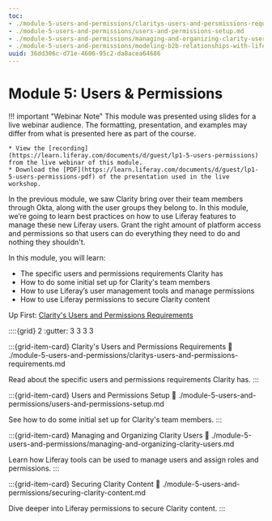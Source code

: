 ```yaml
---
toc:
- ./module-5-users-and-permissions/claritys-users-and-persmissions-requirements.md
- ./module-5-users-and-permissions/users-and-permissions-setup.md
- ./module-5-users-and-permissions/managing-and-organizing-clarity-users.md
- ./module-5-users-and-permissions/modeling-b2b-relationships-with-liferay-accounts.md
uuid: 36dd306c-d71e-4606-95c2-da8acea64686
---
```

# Module 5: Users & Permissions

!!! important "Webinar Note"
    This module was presented using slides for a live webinar audience. The formatting, presentation, and examples may differ from what is presented here as part of the course.

    * View the [recording](https://learn.liferay.com/documents/d/guest/lp1-5-users-permissions) from the live webinar of this module.
    * Download the [PDF](https://learn.liferay.com/documents/d/guest/lp1-5-users-permissions-pdf) of the presentation used in the live workshop.

In the previous module, we saw Clarity bring over their team members through Okta, along with the user groups they belong to. In this module, we’re going to learn best practices on how to use Liferay features to manage these new Liferay users. Grant the right amount of platform access and permissions so that users can do everything they need to do and nothing they shouldn't.

In this module, you will learn:

* The specific users and permissions requirements Clarity has
* How to do some initial set up for Clarity's team members
* How to use Liferay’s user management tools and manage permissions
* How to use Liferay permissions to secure Clarity content

Up First: [Clarity's Users and Permissions Requirements](./module-5-users-and-permissions/claritys-users-and-permissions-requirements.md)

::::{grid} 2
:gutter: 3 3 3 3

:::{grid-item-card}  Clarity's Users and Permissions Requirements
:link: ./module-5-users-and-permissions/claritys-users-and-permissions-requirements.md

Read about the specific users and permissions requirements Clarity has.
:::

:::{grid-item-card}  Users and Permissions Setup
:link: ./module-5-users-and-permissions/users-and-permissions-setup.md

See how to do some initial set up for Clarity's team members.
:::

:::{grid-item-card}  Managing and Organizing Clarity Users
:link: ./module-5-users-and-permissions/managing-and-organizing-clarity-users.md

Learn how Liferay tools can be used to manage users and assign roles and permissions.
:::

:::{grid-item-card}  Securing Clarity Content
:link: ./module-5-users-and-permissions/securing-clarity-content.md

Dive deeper into Liferay permissions to secure Clarity content.
:::
